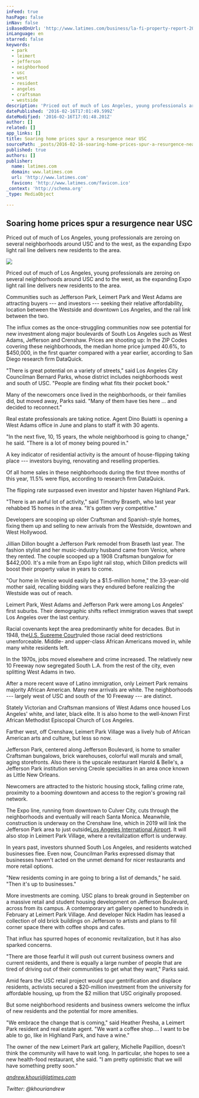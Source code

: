 ```yaml
---
inFeed: true
hasPage: false
inNav: false
isBasedOnUrl: 'http://www.latimes.com/business/la-fi-property-report-20140501-story.html'
inLanguage: en
starred: false
keywords:
  - park
  - leimert
  - jefferson
  - neighborhood
  - usc
  - west
  - resident
  - angeles
  - craftsman
  - westside
description: 'Priced out of much of Los Angeles, young professionals are zeroing on several neighborhoods around USC and to the west, as the expanding Expo light rail line delivers new residents to the area.'
datePublished: '2016-02-16T17:01:49.599Z'
dateModified: '2016-02-16T17:01:48.201Z'
author: []
related: []
app_links: []
title: Soaring home prices spur a resurgence near USC
sourcePath: _posts/2016-02-16-soaring-home-prices-spur-a-resurgence-near-usc.md
published: true
authors: []
publisher:
  name: latimes.com
  domain: www.latimes.com
  url: 'http://www.latimes.com'
  favicon: 'http://www.latimes.com/favicon.ico'
_context: 'http://schema.org'
_type: MediaObject

---
```

<article style=""><h1>Soaring home prices spur a resurgence near USC</h1><p>Priced out of much of Los Angeles, young professionals are zeroing on several neighborhoods around USC and to the west, as the expanding Expo light rail line delivers new residents to the area.</p><img src="https://s3-us-west-2.amazonaws.com/the-grid-img/p/1700b70f3b18745a9657c4354171dbfa2609bc6e.jpg" /></article>

Priced out of much of Los Angeles, young professionals are zeroing on several neighborhoods around USC and to the west, as the expanding Expo light rail line delivers new residents to the area.

Communities such as Jefferson Park, Leimert Park and West Adams are attracting buyers --- and investors --- seeking their relative affordability, location between the Westside and downtown Los Angeles, and the rail link between the two.

The influx comes as the once-struggling communities now see potential for new investment along major boulevards of South Los Angeles such as West Adams, Jefferson and Crenshaw. Prices are shooting up: In the ZIP Codes covering these neighborhoods, the median home price jumped 40.6%, to $450,000, in the first quarter compared with a year earlier, according to San Diego research firm DataQuick.

"There is great potential on a variety of streets," said Los Angeles City Councilman Bernard Parks, whose district includes neighborhoods west and south of USC. "People are finding what fits their pocket book."

Many of the newcomers once lived in the neighborhoods, or their families did, but moved away, Parks said. "Many of them have ties here ... and decided to reconnect."

Real estate professionals are taking notice. Agent Dino Buiatti is opening a West Adams office in June and plans to staff it with 30 agents.

"In the next five, 10, 15 years, the whole neighborhood is going to change," he said. "There is a lot of money being poured in."

A key indicator of residential activity is the amount of house-flipping taking place --- investors buying, renovating and reselling properties.

Of all home sales in these neighborhoods during the first three months of this year, 11.5% were flips, according to research firm DataQuick.

The flipping rate surpassed even investor and hipster haven Highland Park.

"There is an awful lot of activity," said Timothy Braseth, who last year rehabbed 15 homes in the area. "It's gotten very competitive."

Developers are scooping up older Craftsman and Spanish-style homes, fixing them up and selling to new arrivals from the Westside, downtown and West Hollywood.

Jillian Dillon bought a Jefferson Park remodel from Braseth last year. The fashion stylist and her music-industry husband came from Venice, where they rented. The couple scooped up a 1908 Craftsman bungalow for $442,000\. It's a mile from an Expo light rail stop, which Dillon predicts will boost their property value in years to come.

"Our home in Venice would easily be a $1.5-million home," the 33-year-old mother said, recalling bidding wars they endured before realizing the Westside was out of reach.

Leimert Park, West Adams and Jefferson Park were among Los Angeles' first suburbs. Their demographic shifts reflect immigration waves that swept Los Angeles over the last century.

Racial covenants kept the area predominantly white for decades. But in 1948, the[U.S. Supreme Court][0]ruled those racial deed restrictions unenforceable. Middle- and upper-class African Americans moved in, while many white residents left.

In the 1970s, jobs moved elsewhere and crime increased. The relatively new 10 Freeway now segregated South L.A. from the rest of the city, even splitting West Adams in two.

After a more recent wave of Latino immigration, only Leimert Park remains majority African American. Many new arrivals are white. The neighborhoods --- largely west of USC and south of the 10 Freeway --- are distinct.

Stately Victorian and Craftsman mansions of West Adams once housed Los Angeles' white, and later, black elite. It is also home to the well-known First African Methodist Episcopal Church of Los Angeles.

Farther west, off Crenshaw, Leimert Park Village was a lively hub of African American arts and culture, but less so now.

Jefferson Park, centered along Jefferson Boulevard, is home to smaller Craftsman bungalows, brick warehouses, colorful wall murals and small, aging storefronts. Also there is the upscale restaurant Harold & Belle's, a Jefferson Park institution serving Creole specialties in an area once known as Little New Orleans.

Newcomers are attracted to the historic housing stock, falling crime rate, proximity to a booming downtown and access to the region's growing rail network.

The Expo line, running from downtown to Culver City, cuts through the neighborhoods and eventually will reach Santa Monica. Meanwhile, construction is underway on the Crenshaw line, which in 2019 will link the Jefferson Park area to just outside[Los Angeles International Airport][1]. It will also stop in Leimert Park Village, where a revitalization effort is underway.

In years past, investors shunned South Los Angeles, and residents watched businesses flee. Even now, Councilman Parks expressed dismay that businesses haven't acted on the unmet demand for nicer restaurants and more retail options.

"New residents coming in are going to bring a list of demands," he said. "Then it's up to businesses."

More investments are coming. USC plans to break ground in September on a massive retail and student housing development on Jefferson Boulevard, across from its campus. A contemporary art gallery opened to hundreds in February at Leimert Park Village. And developer Nick Hadim has leased a collection of old brick buildings on Jefferson to artists and plans to fill corner space there with coffee shops and cafes.

That influx has spurred hopes of economic revitalization, but it has also sparked concerns.

"There are those fearful it will push out current business owners and current residents, and there is equally a large number of people that are tired of driving out of their communities to get what they want," Parks said.

Amid fears the USC retail project would spur gentrification and displace residents, activists secured a $20-million investment from the university for affordable housing, up from the $2 million that USC originally proposed.

But some neighborhood residents and business owners welcome the influx of new residents and the potential for more amenities.

"We embrace the change that is coming," said Heather Presha, a Leimert Park resident and real estate agent. "We want a coffee shop.... I want to be able to go, like in Highland Park, and have a wine."

The owner of the new Leimert Park art gallery, Michelle Papillion, doesn't think the community will have to wait long. In particular, she hopes to see a new health-food restaurant, she said. "I am pretty optimistic that we will have something pretty soon."

_[andrew.khouri@latimes.com][2]_

_Twitter: @khouriandrew_

[0]: http://www.latimes.com/topic/crime-law-justice/justice-system/u.s.-supreme-court-ORGOV0000126-topic.html "U.S. Supreme Court"
[1]: http://www.latimes.com/topic/transportation/air-transportation/los-angeles-international-airport-PLTRA0000070-topic.html "Los Angeles International Airport"
[2]: mailto:andrew.khouri@latimes.com